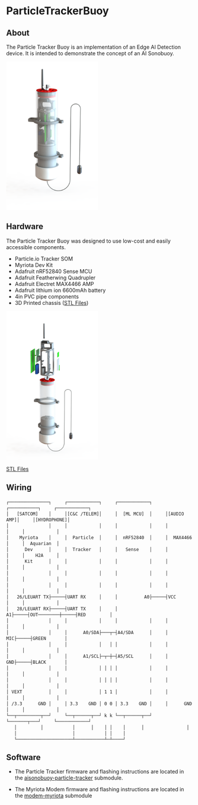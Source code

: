 # ParticleTrackerBuoy

## About

The Particle Tracker Buoy is an implementation of an Edge AI Detection device. It is intended to demonstrate the concept of an AI Sonobuoy. 

<img src="media/AISonobuoy.png" alt="" height="400px" title="">

## Hardware

The Particle Tracker Buoy was designed to use low-cost and easily accessible components.

- Particle.io Tracker SOM
- Myriota Dev Kit
- Adafruit nRF52840 Sense MCU
- Adafruit Featherwing Quadrupler
- Adafruit Electret MAX4466 AMP
- Adafruit lithium ion 6600mAh battery
- 4in PVC pipe components
- 3D Printed chassis ([STL Files](stl-files))

<img src="media/AISonobuoy-explode.png" alt="" height="400px" title="">

[STL Files](stl-files)

## Wiring

```
┌───────────────┐     ┌────────────┐     ┌────────────┐     ┌───────────┐     ┌────────────┐
│   [SATCOM]    │     │[C&C /TELEM]│     │  [ML MCU]  │     │[AUDIO AMP]│     │[HYDROPHONE]│
│               │     │            │     │            │     │           │     │            │
│    Myriota    │     │  Particle  │     │  nRF52840  │     │  MAX4466  │     │  Aquarian  │
│      Dev      │     │  Tracker   │     │   Sense    │     │           │     │    H2A     │
│      Kit      │     │            │     │            │     │           │     │            │
│               │     │            │     │            │     │           │     │            │
│               │     │            │     │            │     │           │     │            │
│   26/LEUART TX├─────┤UART RX     │     │          A0├─────┤VCC        │     │            │
│   28/LEUART RX├─────┤UART TX     │     │          A1├─────┤OUT────────┼─────┤RED         │
│               │     │            │     │            │     │           │     │            │
│               │     │      A0/SDA├───┬─┤A4/SDA      │     │        MIC├─────┤GREEN       │
│               │     │            │   │ │            │     │           │     │            │
│               │     │      A1/SCL├─┬─┼─┤A5/SCL      │     │        GND├─────┤BLACK       │
│               │     │            │ │ │ │            │     │           │     │            │
│               │     │            │ │ │ │            │     │           │     │            │
│ VEXT          │     │            │ 1 1 │            │     │           │     │            │
│ /3.3      GND │     │ 3.3    GND │ 0 0 │ 3.3    GND │     │      GND  │     │            │
└──┬─────────┬──┘     └──┬──────┬──┘ k k └──┬──────┬──┘     └───────┬───┘     └────────────┘
   │         │           │      │    │ │    │      │                │
   │                     │           │ │    │
   └─────────────────────┴───────────┴─┴────┘
```

## Software

- The Particle Tracker firmware and flashing instructions are located in the [aisonobuoy-particle-tracker](https://github.com/IQTLabs/aisonobuoy-particle-tracker/) submodule.

- The Myriota Modem firmware and flashing instructions are located in the [modem-myriota](https://github.com/IQTLabs/modem-myriota) submodule